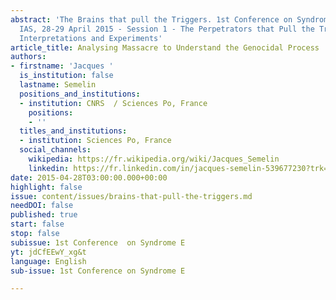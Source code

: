 ```yaml
---
abstract: 'The Brains that pull the Triggers. 1st Conference on Syndrome E, Paris
  IAS, 28-29 April 2015 - Session 1 - The Perpetrators that Pull the Triggers: Observations,
  Interpretations and Experiments'
article_title: Analysing Massacre to Understand the Genocidal Process
authors:
- firstname: 'Jacques '
  is_institution: false
  lastname: Semelin
  positions_and_institutions:
  - institution: CNRS  / Sciences Po, France
    positions:
    - ''
  titles_and_institutions:
  - institution: Sciences Po, France
  social_channels:
    wikipedia: https://fr.wikipedia.org/wiki/Jacques_Semelin
    linkedin: https://fr.linkedin.com/in/jacques-semelin-539677230?trk=public_profile_browsemap
date: 2015-04-28T03:00:00.000+00:00
highlight: false
issue: content/issues/brains-that-pull-the-triggers.md
needDOI: false
published: true
start: false
stop: false
subissue: 1st Conference  on Syndrome E
yt: jdCfEEwY_xg&t
language: English
sub-issue: 1st Conference on Syndrome E

---
```

<Youtube yt="jdCfEEwY_xg&t" caption="Analysing Massacre to Understand the Genocidal Process" start="false" stop="false"></Youtube>